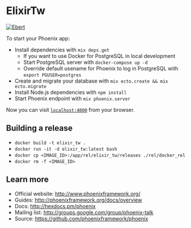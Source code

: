 # ElixirTw

[![Ebert](https://ebertapp.io/github/elixirtw/elixir_tw.svg)](https://ebertapp.io/github/elixirtw/elixir_tw)

To start your Phoenix app:

  * Install dependencies with `mix deps.get`
    * If you want to use Docker for PostgreSQL in local development
    * Start PostgreSQL server with `docker-compose up -d`
    * Override default usename for Phoenix to log in PostgreSQL with `export PGUSER=postgres`
  * Create and migrate your database with `mix ecto.create && mix ecto.migrate`
  * Install Node.js dependencies with `npm install`
  * Start Phoenix endpoint with `mix phoenix.server`

Now you can visit [`localhost:4000`](http://localhost:4000) from your browser.

<!--Ready to run in production? Please [check our deployment guides](http://www.phoenixframework.org/docs/deployment).-->
## Building a release
  * `docker build -t elixir_tw .`
  * `docker run -it -d elixir_tw:latest bash`
  * `docker cp <IMAGE_ID>:/app/rel/elixir_tw/releases ./rel/docker_rel`
  * `docker rm -f <IMAGE_ID>`

## Learn more

  * Official website: http://www.phoenixframework.org/
  * Guides: http://phoenixframework.org/docs/overview
  * Docs: http://hexdocs.pm/phoenix
  * Mailing list: http://groups.google.com/group/phoenix-talk
  * Source: https://github.com/phoenixframework/phoenix
